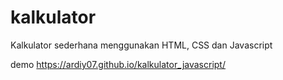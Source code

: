 # kalkulator
Kalkulator sederhana menggunakan HTML, CSS dan Javascript

demo https://ardiy07.github.io/kalkulator_javascript/
